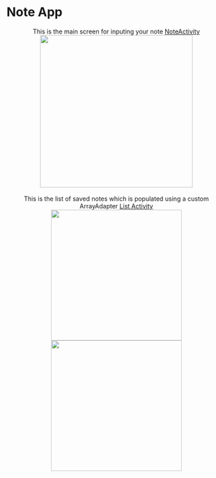 # Note App
<div align="center">
This is the main screen for inputing your note  <a href="https://github.com/Nothingrhymeswithorange/Note-Taker_Android/blob/master/app/src/main/java/com/ethical_techniques/notemaker/NoteActivity.java">NoteActivity</a>
</div>
<div align="center">
<img src="" height="350px"> 
</div>
<br>

<div align="center">
This is the list of saved notes which is populated using a custom ArrayAdapter <a href="https://github.com/Nothingrhymeswithorange/Note-Taker_Android/blob/master/app/src/main/java/com/ethical_techniques/notemaker/ListActivity.java">List Activity</a></div>
<div align="center">
  <img src="" height=300px
       hspace="20">
    <img src="" height=300px
       hspace="20">
</div>

